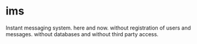 # ims
Instant messaging system. here and now. without registration of users and messages. without databases and without third party access.
